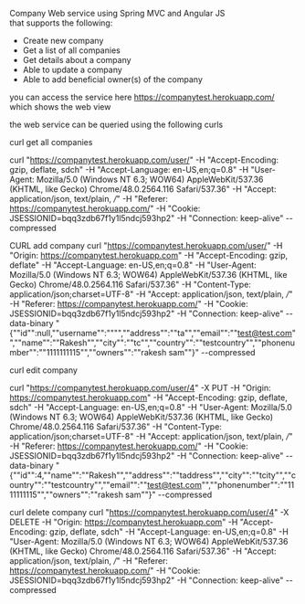 Company Web service using Spring MVC and Angular JS that supports the following:
-  Create new company 
-  Get a list of all companies 
-  Get details about a company 
-  Able to update a company 
-  Able to add beneficial owner(s) of the company 

you can access the service here https://companytest.herokuapp.com/ which shows the web view 

the web service can be queried using the following curls



curl get all companies

curl "https://companytest.herokuapp.com/user/" -H "Accept-Encoding: gzip, deflate, sdch" -H "Accept-Language: en-US,en;q=0.8" -H "User-Agent: Mozilla/5.0 (Windows NT 6.3; WOW64) AppleWebKit/537.36 (KHTML, like Gecko) Chrome/48.0.2564.116 Safari/537.36" -H "Accept: application/json, text/plain, */*" -H "Referer: https://companytest.herokuapp.com/" -H "Cookie: JSESSIONID=bqq3zdb67f1y1l5ndcj593hp2" -H "Connection: keep-alive" --compressed

CURL add company
curl "https://companytest.herokuapp.com/user/" -H "Origin: https://companytest.herokuapp.com" -H "Accept-Encoding: gzip, deflate" -H "Accept-Language: en-US,en;q=0.8" -H "User-Agent: Mozilla/5.0 (Windows NT 6.3; WOW64) AppleWebKit/537.36 (KHTML, like Gecko) Chrome/48.0.2564.116 Safari/537.36" -H "Content-Type: application/json;charset=UTF-8" -H "Accept: application/json, text/plain, */*" -H "Referer: https://companytest.herokuapp.com/" -H "Cookie: JSESSIONID=bqq3zdb67f1y1l5ndcj593hp2" -H "Connection: keep-alive" --data-binary "{""id"":null,""username"":"""",""address"":""ta"",""email"":""test@test.com"",""name"":""Rakesh"",""city"":""tc"",""country"":""testcountry"",""phonenumber"":""1111111115"",""owners"":""rakesh sam""}" --compressed

curl edit company

curl "https://companytest.herokuapp.com/user/4" -X PUT -H "Origin: https://companytest.herokuapp.com" -H "Accept-Encoding: gzip, deflate, sdch" -H "Accept-Language: en-US,en;q=0.8" -H "User-Agent: Mozilla/5.0 (Windows NT 6.3; WOW64) AppleWebKit/537.36 (KHTML, like Gecko) Chrome/48.0.2564.116 Safari/537.36" -H "Content-Type: application/json;charset=UTF-8" -H "Accept: application/json, text/plain, */*" -H "Referer: https://companytest.herokuapp.com/" -H "Cookie: JSESSIONID=bqq3zdb67f1y1l5ndcj593hp2" -H "Connection: keep-alive" --data-binary "{""id"":4,""name"":""Rakesh"",""address"":""taddress"",""city"":""tcity"",""country"":""testcountry"",""email"":""test@test.com"",""phonenumber"":""1111111115"",""owners"":""rakesh sam""}" --compressed

curl delete company
curl "https://companytest.herokuapp.com/user/4" -X DELETE -H "Origin: https://companytest.herokuapp.com" -H "Accept-Encoding: gzip, deflate, sdch" -H "Accept-Language: en-US,en;q=0.8" -H "User-Agent: Mozilla/5.0 (Windows NT 6.3; WOW64) AppleWebKit/537.36 (KHTML, like Gecko) Chrome/48.0.2564.116 Safari/537.36" -H "Accept: application/json, text/plain, */*" -H "Referer: https://companytest.herokuapp.com/" -H "Cookie: JSESSIONID=bqq3zdb67f1y1l5ndcj593hp2" -H "Connection: keep-alive" --compressed

